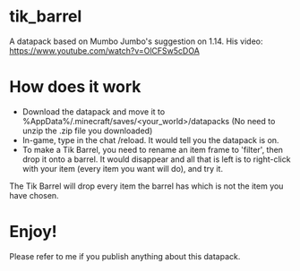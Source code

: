 # tik_barrel
A datapack based on Mumbo Jumbo's suggestion on 1.14. His video: https://www.youtube.com/watch?v=OlCFSw5cDOA

# How does it work
* Download the datapack and move it to %AppData%/.minecraft/saves/<your_world>/datapacks  (No need to unzip the .zip file you downloaded)
* In-game, type in the chat /reload. It would tell you the datapack is on.
* To make a Tik Barrel, you need to rename an item frame to 'filter', then drop it onto a barrel. It would disappear and all that is left is to right-click with your item (every item you want will do), and try it.

The Tik Barrel will drop every item the barrel has which is not the item you have chosen.

# Enjoy!
Please refer to me if you publish anything about this datapack.
